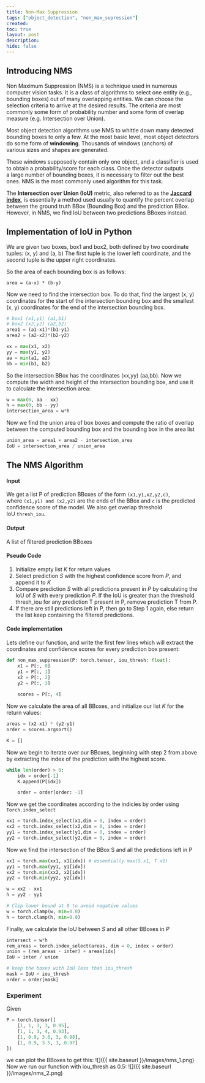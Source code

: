 ```yaml
---
title: Non-Max Suppression 
tags: ["object_detection", "non_max_supression"]
created: 
toc: true
layout: post
description: 
hide: false
---
```

## Introducing NMS

Non Maximum Suppression (NMS) is a technique used in numerous computer vision tasks. It is a class of algorithms to select one entity (e.g., bounding boxes) out of many overlapping entities. We can choose the selection criteria to arrive at the desired results. The criteria are most commonly some form of probability number and some form of overlap measure (e.g. Intersection over Union).

Most object detection algorithms use NMS to whittle down many detected bounding boxes to only a few. At the most basic level, most object detectors do some form of **windowing**. Thousands of windows (anchors) of various sizes and shapes are generated.

These windows supposedly contain only one object, and a classifier is used to obtain a probability/score for each class. Once the detector outputs a large number of bounding boxes, it is necessary to filter out the best ones. NMS is the most commonly used algorithm for this task.

The **Intersection over Union (IoU)** metric, also referred to as the **[Jaccard index](https://en.wikipedia.org/wiki/Jaccard_index)**, is essentially a method used usually to quantify the percent overlap between the ground truth BBox (Bounding Box) and the prediction BBox. However, in NMS, we find IoU between two predictions BBoxes instead.

## Implementation of IoU in Python
We are given two boxes, box1 and box2, both defined by two coordinate tuples: (x, y) and (a, b)
The first tuple is the lower left coordinate, and the second tuple is the upper right coordinates. 

So the area of each bounding box is as follows:
```
area = (a-x) * (b-y)
```


Now we need to find the intersection box. To do that, find the largest (x, y) coordinates for the start of the intersection bounding box and the smallest (x, y) coordinates for the end of the intersection bounding box.

```python
# box1 (x1,y1) (a1,b1)
# box2 (x2,y2) (a2,b2)
area1 = (a1-x1)*(b1-y1)
area2 = (a2-x2)*(b2-y2)

xx = max(x1, x2)
yy = max(y1, y2)
aa = min(a1, a2)
bb = min(b1, b2)

```

So the intersection BBox has the coordinates (xx,yy) (aa,bb). Now we compute the width and height of the intersection bounding box, and use it to calculate the intersection area:

```python
w = max(0, aa - xx)
h = max(0, bb - yy)
intersection_area = w*h
```

Now we find the union area of box boxes and compute the ratio of overlap between the computed bounding box and the bounding box in the area list
```python
union_area = area1 + area2 - intersection_area
IoU = intersection_area / union_area
```

## The NMS Algorithm

#### Input
We get a list P of prediction BBoxes of the form `(x1,y1,x2,y2,c)`, where `(x1,y1) and (x2,y2)` are the ends of the BBox and `c` is the predicted confidence score of the model. We also get overlap threshold IoU `thresh_iou`.

#### Output
A list of filtered prediction BBoxes

#### Pseudo Code
1. Initialize empty list $K$ for return values
2. Select prediction $S$ with the highest confidence score from $P$, and append it to $K$
3. Compare prediction $S$ with all predictions present in $P$ by calculating the IoU of $S$ with every prediction $P$. If the IoU is greater than the threshold thresh_iou for any prediction T present in P, remove prediction T from P.
4.  If there are still predictions left in P, then go to Step 1 again, else return the list keep containing the filtered predictions.


#### Code implementation
Lets define our function, and write the first few lines which will extract the coordinates and confidence scores for every prediction box present:

```python
def non_max_suppression(P: torch.tensor, iou_thresh: float):
	x1 = P[:, 0]
	y1 = P[:, 1]
    x2 = P[:, 2]
    y2 = P[:, 3]
    
    scores = P[:, 4]
```

Now we calculate the area of all BBoxes, and initialize our list $K$ for the return values:
```python
areas = (x2-x1) * (y2-y1)
order = scores.argsort()

K = []
```

Now we begin to iterate over our BBoxes, beginning with step 2 from above by extracting the index of the prediction with the highest score. 
```python
while len(order) > 0:
	idx = order[-1]
	K.append(P[idx])

	order = order[order: -1]
```

Now we get the coordinates according to the indicies by order using `Torch.index_select`
```python
xx1 = torch.index_select(x1,dim = 0, index = order)
xx2 = torch.index_select(x2,dim = 0, index = order)
yy1 = torch.index_select(y1,dim = 0, index = order)
yy2 = torch.index_select(y2,dim = 0, index = order)
```

Now we find the intersection of the BBox S and all the predictions left in P
```python
xx1 = torch.max(xx1, x1[idx]) # essentially max(S.x1, T.x1)
yy1 = torch.max(yy1, y1[idx])
xx2 = torch.min(xx2, x2[idx])
yy2 = torch.min(yy2, y2[idx])

w = xx2 - xx1
h = yy2 - yy1

# Clip lower bound at 0 to avoid negative values
w = torch.clamp(w, min=0.0)
h = torch.clamp(h, min=0.0)
```

Finally, we calculate the IoU between $S$ and all other BBoxes in $P$
```python
intersect = w*h
rem_areas = torch.index_select(areas, dim = 0, index = order)
union = (rem_areas - inter) + areas[idx]
IoU = inter / union

# keep the boxes with IoU less than iou_thresh
mask = IoU < iou_thresh
order = order[mask]
```


### Experiment
Given
```python
P = torch.tensor([
    [1, 1, 3, 3, 0.95],
    [1, 1, 3, 4, 0.93],
    [1, 0.9, 3.6, 3, 0.98],
    [1, 0.9, 3.5, 3, 0.97]
])
```

we can plot the BBoxes to get this:
![]({{ site.baseurl }}/images/nms_1.png)
Now we run our  function with iou_thresh as 0.5:
![]({{ site.baseurl }}/images/nms_2.png)

